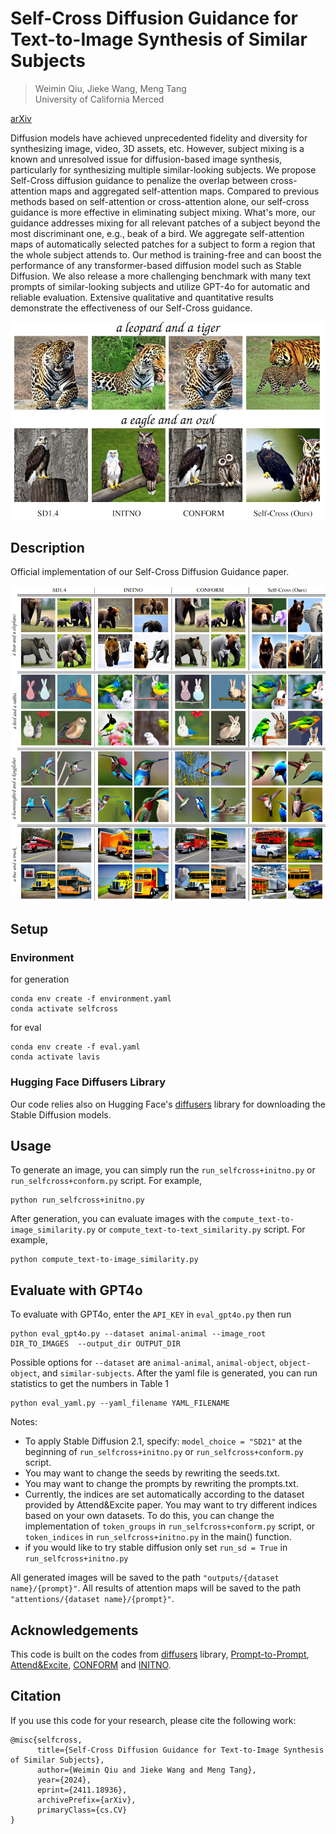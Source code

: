 # Self-Cross Diffusion Guidance for Text-to-Image Synthesis of Similar Subjects

> Weimin Qiu, Jieke Wang, Meng Tang  
> University of California Merced

[arXiv](https://arxiv.org/abs/2411.18936)

Diffusion models have achieved unprecedented fidelity and diversity for synthesizing image, video, 3D assets, etc. However, subject mixing is a known and unresolved issue for diffusion-based image synthesis, particularly for synthesizing multiple similar-looking subjects. We propose Self-Cross diffusion guidance to penalize the overlap between cross-attention maps and aggregated self-attention maps. Compared to previous methods based on self-attention or cross-attention alone, our self-cross guidance is more effective in eliminating subject mixing. What's more, our guidance addresses mixing for all relevant patches of a subject beyond the most discriminant one, e.g., beak of a bird. We aggregate self-attention maps of automatically selected patches for a subject to form a region that the whole subject attends to. Our method is training-free and can boost the performance of any transformer-based diffusion model such as Stable Diffusion. We also release a more challenging benchmark with many text prompts of similar-looking subjects and utilize GPT-4o for automatic and reliable evaluation. Extensive qualitative and quantitative results demonstrate the effectiveness of our Self-Cross guidance.


![Example images using different methods](examples.png "Example images using different methods")



## Description  
Official implementation of our Self-Cross Diffusion Guidance paper. 

![More example images using different methods](example2.png "More example images using different methods")

## Setup

### Environment
for generation
```
conda env create -f environment.yaml
conda activate selfcross
```
for eval
```
conda env create -f eval.yaml
conda activate lavis
```

### Hugging Face Diffusers Library
Our code relies also on Hugging Face's [diffusers](https://github.com/huggingface/diffusers) library for downloading the Stable Diffusion models. 


## Usage


To generate an image, you can simply run the `run_selfcross+initno.py` or `run_selfcross+conform.py` script. For example,
```
python run_selfcross+initno.py 
```

After generation, you can evaluate images with the `compute_text-to-image_similarity.py` or `compute_text-to-text_similarity.py` script. For example,
```
python compute_text-to-image_similarity.py
```

## Evaluate with GPT4o

To evaluate with GPT4o, enter the `API_KEY` in `eval_gpt4o.py` then run
```
python eval_gpt4o.py --dataset animal-animal --image_root DIR_TO_IMAGES  --output_dir OUTPUT_DIR 
```
Possible options for `--dataset` are `animal-animal`, `animal-object`, `object-object`, and `similar-subjects`. 
After the yaml file is generated, you can run statistics to get the numbers in Table 1
```
python eval_yaml.py --yaml_filename YAML_FILENAME
```


Notes:

- To apply Stable Diffusion 2.1, specify: `model_choice = "SD21"` at the beginning of `run_selfcross+initno.py` or `run_selfcross+conform.py` script.
- You may want to change the seeds by rewriting the seeds.txt.
- You may want to change the prompts by rewriting the prompts.txt.
- Currently, the indices are set automatically according to the dataset provided by Attend&Excite paper. You may want to try different indices based on your own datasets. To do this, you can change the implementation of `token_groups` in `run_selfcross+conform.py` script, or `token_indices` in `run_selfcross+initno.py` in the main() function.
- if you would like to try stable diffusion only set `run_sd = True` in `run_selfcross+initno.py` 

All generated images will be saved to the path `"outputs/{dataset name}/{prompt}"`. All results of attention maps will be saved to the path `"attentions/{dataset name}/{prompt}"`.


## Acknowledgements 
This code is built on the codes from [diffusers](https://github.com/huggingface/diffusers) library, [Prompt-to-Prompt](https://github.com/google/prompt-to-prompt/), [Attend&Excite](https://github.com/yuval-alaluf/Attend-and-Excite), [CONFORM](https://github.com/gemlab-vt/CONFORM) and [INITNO](https://github.com/xiefan-guo/initno).

## Citation
If you use this code for your research, please cite the following work: 
```
@misc{selfcross,
      title={Self-Cross Diffusion Guidance for Text-to-Image Synthesis of Similar Subjects}, 
      author={Weimin Qiu and Jieke Wang and Meng Tang},
      year={2024},
      eprint={2411.18936},
      archivePrefix={arXiv},
      primaryClass={cs.CV}
}
```
